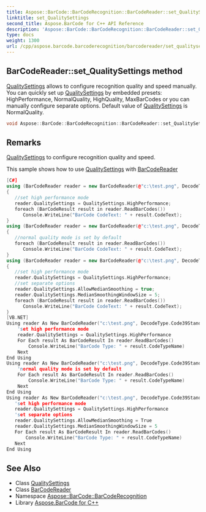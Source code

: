 ```yaml
---
title: Aspose::BarCode::BarCodeRecognition::BarCodeReader::set_QualitySettings method
linktitle: set_QualitySettings
second_title: Aspose.BarCode for C++ API Reference
description: 'Aspose::BarCode::BarCodeRecognition::BarCodeReader::set_QualitySettings method. QualitySettings allows to configure recognition quality and speed manually. You can quickly set up QualitySettings by embedded presets: HighPerformance, NormalQuality, HighQuality, MaxBarCodes or you can manually configure separate options. Default value of QualitySettings is NormalQuality in C++.'
type: docs
weight: 1300
url: /cpp/aspose.barcode.barcoderecognition/barcodereader/set_qualitysettings/
---
```

## BarCodeReader::set_QualitySettings method


[QualitySettings](../../qualitysettings/) allows to configure recognition quality and speed manually. You can quickly set up [QualitySettings](../../qualitysettings/) by embedded presets: HighPerformance, NormalQuality, HighQuality, MaxBarCodes or you can manually configure separate options. Default value of [QualitySettings](../../qualitysettings/) is NormalQuality.

```cpp
void Aspose::BarCode::BarCodeRecognition::BarCodeReader::set_QualitySettings(System::SharedPtr<Aspose::BarCode::BarCodeRecognition::QualitySettings> value)
```

## Remarks


[QualitySettings](../../qualitysettings/) to configure recognition quality and speed. 

This sample shows how to use [QualitySettings](../../qualitysettings/) with [BarCodeReader](../)
```cpp
[C#]
using (BarCodeReader reader = new BarCodeReader(@"c:\test.png", DecodeType.Code39Standard, DecodeType.Code128))
{
   //set high performance mode
   reader.QualitySettings = QualitySettings.HighPerformance;
   foreach (BarCodeResult result in reader.ReadBarCodes())
      Console.WriteLine("BarCode CodeText: " + result.CodeText);
}
using (BarCodeReader reader = new BarCodeReader(@"c:\test.png", DecodeType.Code39Standard, DecodeType.Code128))
{
   //normal quality mode is set by default
   foreach (BarCodeResult result in reader.ReadBarCodes())
      Console.WriteLine("BarCode CodeText: " + result.CodeText);
}
using (BarCodeReader reader = new BarCodeReader(@"c:\test.png", DecodeType.Code39Standard, DecodeType.Code128))
{
   //set high performance mode
   reader.QualitySettings = QualitySettings.HighPerformance;
   //set separate options
   reader.QualitySettings.AllowMedianSmoothing = true;
   reader.QualitySettings.MedianSmoothingWindowSize = 5;
   foreach (BarCodeResult result in reader.ReadBarCodes())
      Console.WriteLine("BarCode CodeText: " + result.CodeText);
}
[VB.NET]
Using reader As New BarCodeReader("c:\test.png", DecodeType.Code39Standard, DecodeType.Code128)
    'set high performance mode
    reader.QualitySettings = QualitySettings.HighPerformance
    For Each result As BarCodeResult In reader.ReadBarCodes()
        Console.WriteLine("BarCode Type: " + result.CodeTypeName)
    Next
End Using
Using reader As New BarCodeReader("c:\test.png", DecodeType.Code39Standard, DecodeType.Code128)
    'normal quality mode is set by default
    For Each result As BarCodeResult In reader.ReadBarCodes()
        Console.WriteLine("BarCode Type: " + result.CodeTypeName)
    Next
End Using
Using reader As New BarCodeReader("c:\test.png", DecodeType.Code39Standard, DecodeType.Code128)
   'set high performance mode
   reader.QualitySettings = QualitySettings.HighPerformance
   'set separate options
   reader.QualitySettings.AllowMedianSmoothing = True
   reader.QualitySettings.MedianSmoothingWindowSize = 5
   For Each result As BarCodeResult In reader.ReadBarCodes()
       Console.WriteLine("BarCode Type: " + result.CodeTypeName)
   Next
End Using
```

## See Also

* Class [QualitySettings](../../qualitysettings/)
* Class [BarCodeReader](../)
* Namespace [Aspose::BarCode::BarCodeRecognition](../../)
* Library [Aspose.BarCode for C++](../../../)
